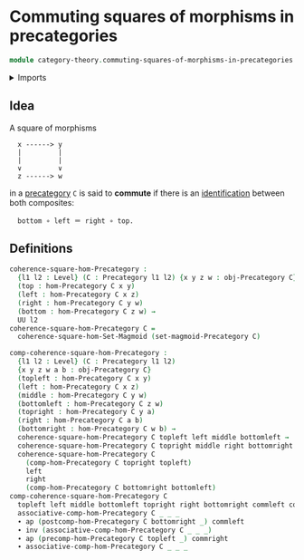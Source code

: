 # Commuting squares of morphisms in precategories

```agda
module category-theory.commuting-squares-of-morphisms-in-precategories where
```

<details><summary>Imports</summary>

```agda
open import category-theory.commuting-squares-of-morphisms-in-set-magmoids
open import category-theory.precategories

open import foundation.action-on-identifications-functions
open import foundation.identity-types
open import foundation.universe-levels
```

</details>

## Idea

A square of morphisms

```text
  x ------> y
  |         |
  |         |
  ∨         ∨
  z ------> w
```

in a [precategory](category-theory.precategories.md) `C` is said to **commute**
if there is an [identification](foundation-core.identity-types.md) between both
composites:

```text
  bottom ∘ left ＝ right ∘ top.
```

## Definitions

```agda
coherence-square-hom-Precategory :
  {l1 l2 : Level} (C : Precategory l1 l2) {x y z w : obj-Precategory C}
  (top : hom-Precategory C x y)
  (left : hom-Precategory C x z)
  (right : hom-Precategory C y w)
  (bottom : hom-Precategory C z w) →
  UU l2
coherence-square-hom-Precategory C =
  coherence-square-hom-Set-Magmoid (set-magmoid-Precategory C)

comp-coherence-square-hom-Precategory :
  {l1 l2 : Level} (C : Precategory l1 l2)
  {x y z w a b : obj-Precategory C}
  (topleft : hom-Precategory C x y)
  (left : hom-Precategory C x z)
  (middle : hom-Precategory C y w)
  (bottomleft : hom-Precategory C z w)
  (topright : hom-Precategory C y a)
  (right : hom-Precategory C a b)
  (bottomright : hom-Precategory C w b) →
  coherence-square-hom-Precategory C topleft left middle bottomleft →
  coherence-square-hom-Precategory C topright middle right bottomright →
  coherence-square-hom-Precategory C
    (comp-hom-Precategory C topright topleft)
    left
    right
    (comp-hom-Precategory C bottomright bottomleft)
comp-coherence-square-hom-Precategory C
  topleft left middle bottomleft topright right bottomright commleft commright =
  associative-comp-hom-Precategory C _ _ _
  ∙ ap (postcomp-hom-Precategory C bottomright _) commleft
  ∙ inv (associative-comp-hom-Precategory C _ _ _)
  ∙ ap (precomp-hom-Precategory C topleft _) commright
  ∙ associative-comp-hom-Precategory C _ _ _
```
